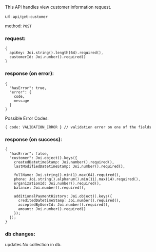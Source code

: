 This API handles view customer information request.

url: `api/get-customer`

method: `POST`

### request: 
```
{
  apiKey: Joi.string().length(64).required(),
  customerId: Joi.number().required()
}
```

### response (on error):
```
{
  "hasError": true,
  "error": {
    code,
    message
  }
}
```
Possible Error Codes:
```
{ code: VALIDATION_ERROR } // validation error on one of the fields
```

### response (on success):
```
{
  "hasError": false,
  "customer": Joi.object().keys({
    createdDatetimeStamp: Joi.number().required(),
    lastModifiedDatetimeStamp: Joi.number().required(),

    fullName: Joi.string().min(1).max(64).required(),
    phone: Joi.string().alphanum().min(11).max(14).required(),
    organizationId: Joi.number().required(),
    balance: Joi.number().required(),
    
    additionalPaymentHistory: Joi.object().keys({
      creditedDatetimeStamp: Joi.number().required(),
      acceptedByUserId: Joi.number().required(),
      amount: Joi.number().required()
    });
  });
}
```

### db changes:
updates No collection in db.